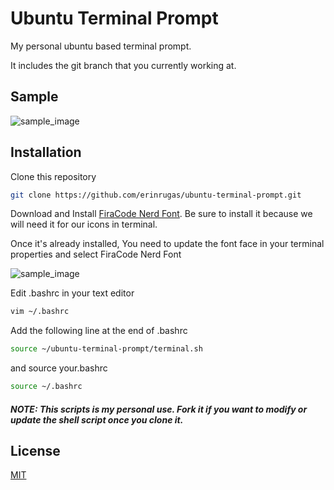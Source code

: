# Ubuntu Terminal Prompt

My personal ubuntu based terminal prompt.

It includes the git branch that you currently working at.


## Sample
![sample_image](https://i.imgur.com/YM6IMx7.png)

## Installation

Clone this repository

```bash
git clone https://github.com/erinrugas/ubuntu-terminal-prompt.git
```

Download and Install [FiraCode Nerd Font](https://www.nerdfonts.com/font-downloads). Be sure to install it because we will need it for our icons in terminal.

Once it's already installed, You need to update the font face in your terminal properties and select FiraCode Nerd Font

![sample_image](https://i.imgur.com/Yuyadvf.png)


Edit .bashrc in your text editor

```bash
vim ~/.bashrc
```

Add the following line at the end of .bashrc

```bash
source ~/ubuntu-terminal-prompt/terminal.sh
```


and source your.bashrc

```bash
source ~/.bashrc
```


#### *NOTE: This scripts is my personal use. Fork it if you want to modify or update the shell script once you clone it.*

## License
[MIT](https://choosealicense.com/licenses/mit/)
